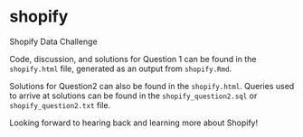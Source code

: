# shopify
Shopify Data Challenge 

Code, discussion, and solutions for Question 1 can be found in the `shopify.html` file, generated as an output from `shopify.Rmd`.

Solutions for Question2 can also be found in the `shopify.html`. Queries used to arrive at solutions can be found in the `shopify_question2.sql` or `shopify_question2.txt` file.

Looking forward to hearing back and learning more about Shopify!
